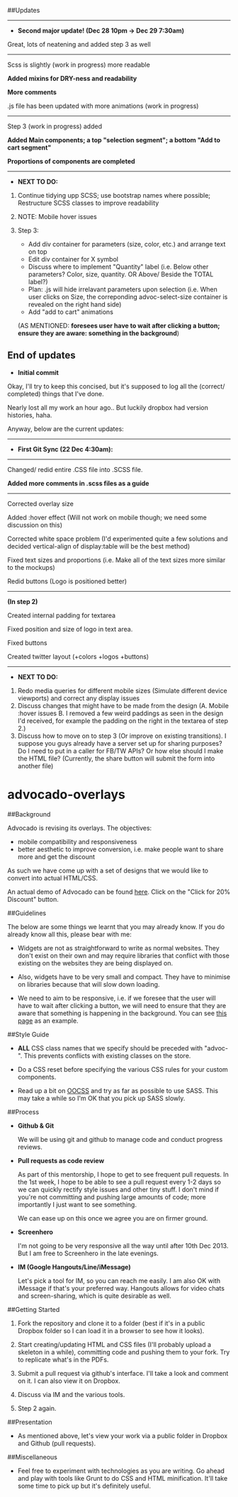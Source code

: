 ##Updates

-----

* __Second major update! (Dec 28 10pm -> Dec 29 7:30am)__

Great, lots of neatening and added step 3 as well 

-----

Scss is slightly (work in progress) more readable

__Added mixins for DRY-ness and readability__

__More comments__


.js file has been updated with more animations (work in progress) 

-----

Step 3 (work in progress) added

__Added Main components; a top "selection segment"; a bottom "Add to cart segment"__

__Proportions of components are completed__

-----
* __NEXT TO DO:__


1. Continue tidying upp SCSS; use bootstrap names where possible; Restructure SCSS classes to improve readability
2. NOTE: Mobile hover issues
3. 
	Step 3: 
	- Add div container for parameters (size, color, etc.) and arrange text on top
	- Edit div container for X symbol
	- Discuss where to implement "Quantity" label (i.e. Below other parameters? Color, size, quantity. OR Above/ Beside the TOTAL label?)
	- Plan: .js will hide irrelavant parameters upon selection (i.e. When user clicks on Size, the correponding advoc-select-size container is revealed on the right hand side)
	- Add "add to cart" animations 
	
	(AS MENTIONED: __foresees user have to wait after clicking a button; ensure they are aware: something in the background__)

__End of updates__
-----

* __Initial commit__

Okay, I'll try to keep this concised, but it's supposed to log all the (correct/ completed) things that I've done.

Nearly lost all my work an hour ago.. But luckily dropbox had version histories, haha.

Anyway, below are the current updates:

-----


* __First Git Sync (22 Dec 4:30am):__


-----
Changed/ redid entire .CSS file into .SCSS file.

__Added more comments in .scss files as a guide__

-----
Corrected overlay size

Added :hover effect (Will not work on mobile though; we need some discussion on this) 

Corrected white space problem (I'd experimented quite a few solutions and decided vertical-align of display:table will be the best method)

Fixed text sizes and proportions (i.e. Make all of the text sizes more similar to the mockups)

Redid buttons (Logo is positioned better)

-----
__(In step 2)__

Created internal padding for textarea

Fixed position and size of logo in text area.

Fixed buttons

Created twitter layout (+colors +logos +buttons)

-----
* __NEXT TO DO:__

1. Redo media queries for different mobile sizes (Simulate different device viewports) and correct any display issues
2. Discuss changes that might have to be made from the design (A. Mobile :hover issues B. I removed a few weird paddings as seen in the design I'd received, for example the padding on the right in the textarea of step 2.)
3. Discuss how to move on to step 3 (Or improve on existing transitions). I suppose you guys already have a server set up for sharing purposes? Do I need to put in a caller for FB/TW APIs? Or how else should I make the HTML file? (Currently, the share button will submit the form into another file)


advocado-overlays
=================

##Background

Advocado is revising its overlays. The objectives:

* mobile compatibility and responsiveness
* better aesthetic to improve conversion, i.e. make people want to share more and get the discount

As such we have come up with a set of designs that we would like to convert into actual HTML/CSS. 

An actual demo of Advocado can be found [here](http://www.goodnightmacaroon.co/collections/biggest-christmas-sale/products/pea-coat-double-breasted). Click on the "Click for 20% Discount" button.

##Guidelines

The below are some things we learnt that you may already know. If you do already know all this, please bear with me:

* Widgets are not as straightforward to write as normal websites. They don't exist on their own and may require libraries that conflict with those existing on the websites they are being displayed on. 

* Also, widgets have to be very small and compact. They have to minimise on libraries because that will slow down loading.

* We need to aim to be responsive, i.e. if we foresee that the user will have to wait after clicking a button, we will need to ensure that they are aware that something is happening in the background. You can see [this page](http://lab.hakim.se/ladda/) as an example. 

##Style Guide

* __ALL__ CSS class names that we specify should be preceded with "advoc-". This prevents conflicts with existing classes on the store.

* Do a CSS reset before specifying the various CSS rules for your custom components.

* Read up a bit on [OOCSS](http://coding.smashingmagazine.com/2011/12/12/an-introduction-to-object-oriented-css-oocss/) and try as far as possible to use SASS. This may take a while so I'm OK that you pick up SASS slowly.


##Process

* __Github & Git__

  We will be using git and github to manage code and conduct progress reviews.

* __Pull requests as code review__

  As part of this mentorship, I hope to get to see frequent pull requests. In the 1st week, I hope to be able to see a pull request every 1-2 days so we can quickly rectify style issues and other tiny stuff. I don't mind if you're not committing and pushing large amounts of code; more importantly I just want to see something.

  We can ease up on this once we agree you are on firmer ground. 

* __Screenhero__

  I'm not going to be very responsive all the way until after 10th Dec 2013. But I am free to Screenhero in the late evenings.

* __IM (Google Hangouts/Line/iMessage)__

  Let's pick a tool for IM, so you can reach me easily. I am also OK with iMessage if that's your preferred way.  Hangouts allows for video chats and screen-sharing, which is quite desirable as well.

##Getting Started

1.  Fork the repository and clone it to a folder (best if it's in a public Dropbox folder so I can load it in a browser to see how it looks).

2. Start creating/updating HTML and CSS files (I'll probably upload a skeleton in a while), committing code and pushing them to your fork. Try to replicate what's in the PDFs.

3. Submit a pull request via github's interface. I'll take a look and comment on it.  I can also view it on Dropbox.

4. Discuss via IM and the various tools.

5. Step 2 again.

##Presentation

* As mentioned above, let's view your work via a public folder in Dropbox and Github (pull requests).

##Miscellaneous

* Feel free to experiment with technologies as you are writing. Go ahead and play with tools like Grunt to do CSS and HTML minification. It'll take some time to pick up but it's definitely useful. 